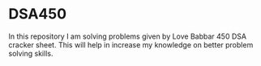 # DSA450

In this repository I am solving problems given by Love Babbar 450 DSA cracker sheet. This will help in 
increase my knowledge on better problem solving skills.
